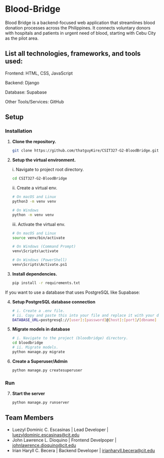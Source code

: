 # Blood-Bridge
Blood Bridge is a backend-focused web application that streamlines blood donation processes across the Philippines. It connects voluntary donors with hospitals and patients in urgent need of blood, starting with Cebu City as the pilot area.

## List all technologies, frameworks, and tools used:

Frontend: HTML, CSS, JavaScript

Backend: Django

Database: Supabase

Other Tools/Services: GitHub

## Setup

### Installation

1.  **Clone the repository.**

    ```bash
    git clone https://github.com/thatguyKire/CSIT327-G2-BloodBridge.git
    ```
2.  **Setup the virtual environment.**

    i. Navigate to project root directory.
    ```bash
    cd CSIT327-G2-BloodBridge
    ```
    ii. Create a virtual env.
    ```bash
    # On macOS and Linux
    python3 -m venv venv
    
    # On Windows
    python -m venv venv
    ```
    iii. Activate the virtual env.
    ```bash
    # On macOS and Linux
    source venv/bin/activate
    
    # On Windows (Command Prompt)
    venv\Scripts\activate
    
    # On Windows (PowerShell)
    venv\Scripts\Activate.ps1
    ```
4.  **Install dependencies.**
    ```bash
    pip install -r requirements.txt
    ```

If you want to use a database that uses PostgreSQL like Supabase:

4.  **Setup PostgreSQL database connection**
    ```bash
    # i. Create a .env file.
    # ii. Copy and paste this into your file and replace it with your database credentials:
    DATABASE_URL=postgresql://[user]:[password]@[host]:[port]/[dbname]
    ```   
5.  **Migrate models in database**
    ```bash
    # i. Navigate to the project (bloodbridge) directory.
    cd bloodbridge
    # ii. Migrate models.
    python manage.py migrate
    ```
6. **Create a Superuser/Admin**
   ```bash
   python manage.py createsuperuser
   ```

### Run

7. **Start the server**
   ```bash
   python manage.py runserver
   ```

## Team Members
- Luezyl Dominic C. Escasinas | Lead Developer | luezyldominic.escasinas@cit.edu
- John Lawrence L. Dioquino | Frontend Develpoper | johnlawrence.dioquino@cit.edu
- Irian Haryll C. Becera | Backend Developer |  irianharyll.becera@cit.edu

